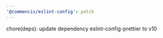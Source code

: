 ```yaml
---
'@commencis/eslint-config': patch
---
```


chore(deps): update dependency eslint-config-prettier to v10
